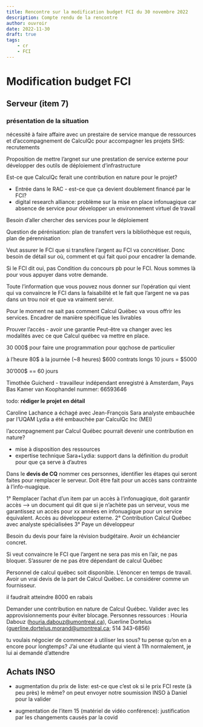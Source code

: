 ```yaml
---
title: Rencontre sur la modification budget FCI du 30 novembre 2022
description: Compte rendu de la rencontre
author: ouvroir
date: 2022-11-30
draft: true
tags:
    - cr
    - FCI
---
```


# Modification budget FCI

## Serveur (item 7)

### présentation de la situation

nécessité à faire affaire avec un prestaire de service
manque de ressources et d’accompagnement de CalculQc pour accompagner les projets SHS: recrutements

Proposition de mettre l’argnet sur une prestation de service externe pour développer des outils de déploiement d’infrastructure 

Est-ce que CalculQc ferait une contribution en nature pour le projet? 
- Entrée dans le RAC - est-ce que ça devient doublement financé par le FCI? 
- digital research alliance: problème sur la mise en place infonuagique car absence de service pour développer un environnement virtuel de travail

Besoin d’aller chercher des services pour le déploiement


Question de pérénisation: plan de transfert vers la bibliothèque est requis, plan de pérennisation

Veut assurer le FCI que si transfère l’argent au FCI va concrétiser. Donc besoin de détail sur où, comment et qui fait quoi pour encadrer la demande.

Si le FCI dit oui, pas 
Condition du concours pb pour le FCI.
Nous sommes là pour vous appuyer dans votre demande.

Toute l’information que vous pouvez nous donner sur l’opération qui vient qui va convaincre le FCI dans la faisabilité et le fait que l’argent ne va pas dans un trou noir et que va vraiment servir.

Pour le moment ne sait pas comment Calcul Québec va vous offrir les services.
Encadrer de manière spécifique les livrables

Prouver l’accès - avoir une garantie
Peut-être va changer avec les modalités avec ce que Calcul québec va mettre en place.

30 000$ pour faire une programmation pour qqchose de particulier

à l’heure 80$
à la journée (~8 heures) $600
contrats longs 10 jours = $5000

30’000$ == 60 jours

Timothée Guicherd - travailleur indépendant enregistré à Amsterdam, Pays Bas
Kamer van Koophandel nummer: 66593646

todo: **rédiger le projet en détail**


Caroline Lachance a échagé avec Jean-François
Sara analyste embauchée par l’UQAM
Lydia a été embauchée par CalculQc Inc (MEI)

l’accompagnement par Calcul Québec pourrait devenir une contribution en nature? 
- mise à disposition des ressources
- expertise technique Sara+Lydia: support dans la définition du produit pour que ça serve à d’autres

Dans le **devis de CQ** nommer ces personnes, identifier les étapes qui seront faites pour remplacer le serveur. Doit être fait pour un accès sans contrainte à l’info-nuagique.

1° Remplacer l’achat d’un item par un accès à l’infonuagique, doit garantir accès --> un document qui dit que si je n’achète pas un serveur, vous me garantissez un accès pour xx années en infonuagique pour un service équivalent. Accès au développeur externe.
2° Contribution Calcul Québec avec analyste spécialisées
3° Paye un développeur

Besoin du devis pour faire la révision budgétaire.
Avoir un échéancier concret. 

Si veut convaincre le FCI que l’argent ne sera pas mis en l’air, ne pas bloquer.
S’assurer de ne pas être dépendant de calcul Québec

Personnel de calcul québec soit disponible. L’énoncer en temps de travail.
Avoir un vrai devis de la part de Calcul Québec. Le considérer comme un fournisseur.

il faudrait atteindre 8000 en rabais 

Demander une contribution en nature de Calcul Québec.
Valider avec les approvisionnements pour éviter blocage. Personnes ressources : Houria Dabouz (houria.dabouz@umontreal.ca), Guerline Dortelus (guerline.dortelus.morand@umontreal.ca; 514 343-6856)

tu voulais négocier de commencer à utiliser les sous? 
tu pense qu’on en a encore pour longtemps? J’ai une étudiante qui vient à 11h normalement, je lui ai demandé d’attendre

## Achats INSO
- augmentation du prix de liste: est-ce que c’est ok si le prix FCI reste (à peu près) le même? 
on peut envoyer notre soumission INSO à Daniel pour la valider 

- augmentation de l’item 15 (matériel de vidéo conférence): justification par les changements causés par la covid